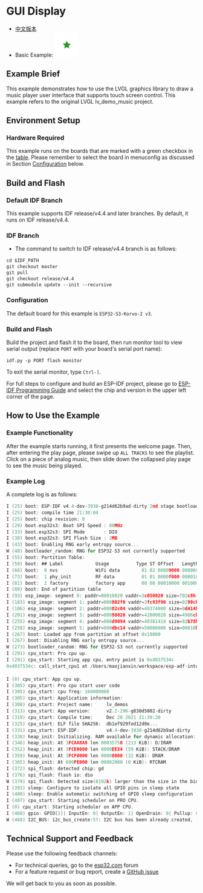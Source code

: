 # GUI Display
- [中文版本](./README_CN.md)
- Basic Example: ![alt text](../../../docs/_static/level_basic.png "Basic Example")

## Example Brief

This example demonstrates how to use the LVGL graphics library to draw a music player user interface that supports touch screen control. This example refers to the original LVGL lv_demo_music project.

## Environment Setup

### Hardware Required

This example runs on the boards that are marked with a green checkbox in the [table](../../README.md#compatibility-of-examples-with-espressif-audio-boards). Please remember to select the board in menuconfig as discussed in Section [Configuration](#configuration) below.

## Build and Flash


### Default IDF Branch

This example supports IDF release/v4.4 and later branches. By default, it runs on IDF release/v4.4.

### IDF Branch

- The command to switch to IDF release/v4.4 branch is as follows:

```
cd $IDF_PATH
git checkout master
git pull
git checkout release/v4.4
git submodule update --init --recursive
```

### Configuration

The default board for this example is `ESP32-S3-Korvo-2 v3`.

### Build and Flash

Build the project and flash it to the board, then run monitor tool to view serial output (replace `PORT` with your board's serial port name):

```
idf.py -p PORT flash monitor
```

To exit the serial monitor, type ``Ctrl-]``.

For full steps to configure and build an ESP-IDF project, please go to [ESP-IDF Programming Guide](https://docs.espressif.com/projects/esp-idf/en/latest/esp32/get-started/index.html) and select the chip and version in the upper left corner of the page.

## How to Use the Example


### Example Functionality

After the example starts running, it first presents the welcome page. Then, after entering the play page, please swipe up `ALL TRACKS` to see the playlist. Click on a piece of analog music, then slide down the collapsed play page to see the music being played.

### Example Log

A complete log is as follows:

```c
I (25) boot: ESP-IDF v4.4-dev-3930-g214d62b9ad-dirty 2nd stage bootloader
I (25) boot: compile time 21:30:04
I (25) boot: chip revision: 0
I (29) boot.esp32s3: Boot SPI Speed : 80MHz
I (33) boot.esp32s3: SPI Mode       : DIO
I (38) boot.esp32s3: SPI Flash Size : 2MB
I (43) boot: Enabling RNG early entropy source...
W (48) bootloader_random: RNG for ESP32-S3 not currently supported
I (55) boot: Partition Table:
I (59) boot: ## Label            Usage          Type ST Offset   Length
I (66) boot:  0 nvs              WiFi data        01 02 00009000 00006000
I (73) boot:  1 phy_init         RF data          01 01 0000f000 00001000
I (81) boot:  2 factory          factory app      00 00 00010000 00100000
I (88) boot: End of partition table
I (93) esp_image: segment 0: paddr=00010020 vaddr=3c050020 size=702c8h (459464) map
I (183) esp_image: segment 1: paddr=000802f0 vaddr=3fc93f90 size=0290ch ( 10508) load
I (186) esp_image: segment 2: paddr=00082c04 vaddr=40374000 size=0d414h ( 54292) load
I (201) esp_image: segment 3: paddr=00090020 vaddr=42000020 size=4906ch (299116) map
I (255) esp_image: segment 4: paddr=000d9094 vaddr=40381414 size=02b78h ( 11128) load
I (258) esp_image: segment 5: paddr=000dbc14 vaddr=50000000 size=00010h (    16) load
I (267) boot: Loaded app from partition at offset 0x10000
I (267) boot: Disabling RNG early entropy source...
W (273) bootloader_random: RNG for ESP32-S3 not currently supported
I (291) cpu_start: Pro cpu up.
I (291) cpu_start: Starting app cpu, entry point is 0x4037534c
0x4037534c: call_start_cpu1 at /Users/maojianxin/workspace/esp-adf-internal-dev/esp-idf/components/esp_system/port/cpu_start.c:156

I (0) cpu_start: App cpu up.
I (305) cpu_start: Pro cpu start user code
I (305) cpu_start: cpu freq: 160000000
I (305) cpu_start: Application information:
I (308) cpu_start: Project name:     lv_demos
I (313) cpu_start: App version:      v2.2-296-g830d5002-dirty
I (319) cpu_start: Compile time:     Dec 28 2021 21:39:20
I (325) cpu_start: ELF file SHA256:  db1ef929fed12d0e...
I (331) cpu_start: ESP-IDF:          v4.4-dev-3930-g214d62b9ad-dirty
I (338) heap_init: Initializing. RAM available for dynamic allocation:
I (346) heap_init: At 3FCAA8A8 len 00035758 (213 KiB): D/IRAM
I (352) heap_init: At 3FCE0000 len 0000EE34 (59 KiB): STACK/DRAM
I (359) heap_init: At 3FCF0000 len 00008000 (32 KiB): DRAM
I (365) heap_init: At 600FE000 len 00002000 (8 KiB): RTCRAM
I (372) spi_flash: detected chip: gd
I (376) spi_flash: flash io: dio
W (379) spi_flash: Detected size(8192k) larger than the size in the binary image header(2048k). Using the size in the binary image header.
I (393) sleep: Configure to isolate all GPIO pins in sleep state
I (400) sleep: Enable automatic switching of GPIO sleep configuration
I (407) cpu_start: Starting scheduler on PRO CPU.
I (0) cpu_start: Starting scheduler on APP CPU.
I (468) gpio: GPIO[2]| InputEn: 0| OutputEn: 1| OpenDrain: 0| Pullup: 0| Pulldown: 0| Intr:0
W (468) I2C_BUS: i2c_bus_create:57: I2C bus has been already created, [port:0]
```

## Technical Support and Feedback

Please use the following feedback channels:

* For technical queries, go to the [esp32.com](https://esp32.com/viewforum.php?f=20) forum
* For a feature request or bug report, create a [GitHub issue](https://github.com/espressif/esp-adf/issues)

We will get back to you as soon as possible.
